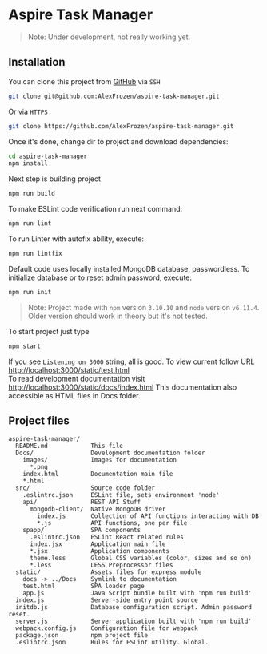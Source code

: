 # Aspire Task Manager
>Note: Under development, not really working yet.

## Installation

You can clone this project from [GitHub](https://github.com/AlexFrozen/aspire-task-manager) via `SSH`
```sh
git clone git@github.com:AlexFrozen/aspire-task-manager.git
```
Or via `HTTPS`
```sh
git clone https://github.com/AlexFrozen/aspire-task-manager.git
```
Once it's done, change dir to project and download dependencies:
```sh
cd aspire-task-manager
npm install
```
Next step is building project
```sh
npm run build
```
To make ESLint code verification run next command:
```sh
npm run lint
```
To run Linter with autofix ability, execute:
```sh
npm run lintfix
```
Default code uses locally installed MongoDB database, passwordless.
To initialize database or to reset admin password, execute:
```sh
npm run init
```
>Note: Project made with `npm` version `3.10.10` and `node` version `v6.11.4`. Older version should work in theory but it's not tested.

To start project just type
```sh
npm start
```
If you see `Listening on 3000` string, all is good. To view current follow URL [http://localhost:3000/static/test.html](http://localhost:3000/static/test.html)<br>
To read development documentation visit [http://localhost:3000/static/docs/index.html](http://localhost:3000/static/docs/index.html)
This documentation also accessible as HTML files in Docs folder.
## Project files

```
aspire-task-manager/
  README.md            This file
  Docs/                Development documentation folder
    images/            Images for documentation
      *.png
    index.html         Documentation main file
    *.html
  src/                 Source code folder
    .eslintrc.json     ESLint file, sets environment 'node'
    api/               REST API Stuff
      mongodb-client/  Native MongoDB driver
        index.js       Collection of API functions interacting with DB
        *.js           API functions, one per file
    spapp/             SPA components
      .eslintrc.json   ESLint React related rules
      index.jsx        Application main file
      *.jsx            Application components
      theme.less       Global CSS variables (color, sizes and so on)
      *.less           LESS Preprocessor files
  static/              Assets files for express module
    docs -> ../Docs    Symlink to documentation
    test.html          SPA loader page
    app.js             Java Script bundle built with 'npm run build'
  index.js             Server-side entry point source
  initdb.js            Database configuration script. Admin password reset.
  server.js            Server application built with 'npm run build'
  webpack.config.js    Configuration file for webpack
  package.json         npm project file
  .eslintrc.json       Rules for ESLint utility. Global.
```
